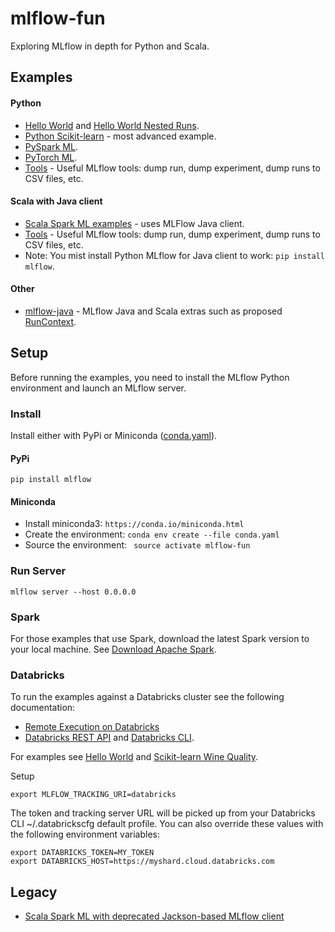 # mlflow-fun

Exploring MLflow in depth for Python and Scala.

## Examples
#### Python
* [Hello World](examples/hello_world) and [Hello World Nested Runs](examples/hello_world_nested_runs).
* [Python Scikit-learn](examples/sklearn/wine-quality/README.md) - most advanced example.
* [PySpark ML](examples/pyspark/README.md).
* [PyTorch ML](examples/pytorch/README.md).
* [Tools](tools) - Useful MLflow tools: dump run, dump experiment, dump runs to CSV files, etc.

#### Scala with Java client
* [Scala Spark ML examples](examples/scala/README.md) - uses MLFlow Java client.
* [Tools](examples/scala/README.md#Tools) - Useful MLflow tools: dump run, dump experiment, dump runs to CSV files, etc.
* Note: You mist install Python MLflow for Java client to work: `pip install mlflow`.

#### Other
  * [mlflow-java](mlflow-java/README.md) - MLflow Java and Scala extras such as proposed [RunContext](mlflow-java/src/main/java/org/mlflow/tracking/RunContext.java).

## Setup

Before running the examples, you need to install the MLflow Python environment and launch an MLflow server.

### Install 

Install either with PyPi or Miniconda ([conda.yaml](conda.yaml)).

#### PyPi

```
pip install mlflow
```

#### Miniconda


* Install miniconda3: ``https://conda.io/miniconda.html``
* Create the environment: ``conda env create --file conda.yaml``
* Source the environment: `` source activate mlflow-fun``

### Run Server

```
mlflow server --host 0.0.0.0 
```

### Spark

For those examples that use Spark, download the latest Spark version to your local machine. See [Download Apache Spark](https://spark.apache.org/downloads.html).

### Databricks

To run the examples against a Databricks cluster see the following documentation:
* [Remote Execution on Databricks](https://mlflow.org/docs/latest/projects.html#remote-execution-on-databricks)
* [Databricks REST API](https://docs.databricks.com/api/latest/index.html) and 
[Databricks CLI](https://docs.databricks.com/user-guide/dev-tools/databricks-cli.html).

For examples see [Hello World](examples/hello_world) and [Scikit-learn Wine Quality](examples/sklearn/wine-quality).

Setup
```
export MLFLOW_TRACKING_URI=databricks
```
The token and tracking server URL will be picked up from your Databricks CLI ~/.databrickscfg default profile.
You can also override these values with the following environment variables:
```
export DATABRICKS_TOKEN=MY_TOKEN
export DATABRICKS_HOST=https://myshard.cloud.databricks.com
```

## Legacy
  * [Scala Spark ML with deprecated Jackson-based MLflow client](examples/spark-scala-jackson/README.md)
